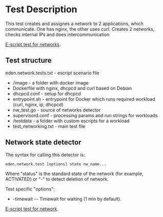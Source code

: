 # Test Description

This test creates and assignes a network to 2 applications, which communicate.
One has nginx, the other uses curl.
Creates 2 networks, checks internal IPs and does intercommunication

[E-script test for networks](testdata/test_networking.txt).

## Test structure

eden.network.tests.txt - escript scenario file

* /image - a folder with docker image
* Dockerfile with nginx, dhcpcd and curl based on Debian
* dhcpcd.conf - setup for dhcpcd
* entrypoint.sh - entrypoint for Docker which runs required workload
(curl, nginx, ip, dhcpcd)
* nw\_test.go - source of networks detector
* supervisord.conf - processing params and run strings for workloads
* /testdata - a folder with custom escripts for a workload
* test\_networking.txt - main test file

## Network state detector

The syntax for calling this detector is:

```console
eden.network.test [options] state nw_name...
```

Where "status" is the standard state of the network (for example, ACTIVATED)
or "-" to detect deletion of network.

Test specific "options":

* -timewait -- Timewait for waiting (1 min by default).

[E-script test for network](testdata/network_test.txt).
